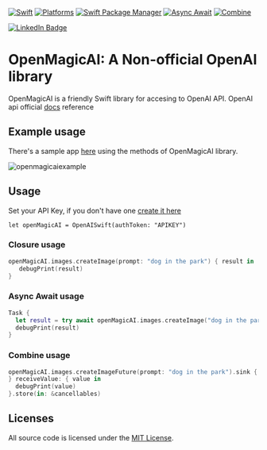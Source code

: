 [![Swift](https://img.shields.io/badge/Swift-5.7_|_5.6_|_5.5-red)](https://img.shields.io/badge/Swift-5.7_|_5.6_|_5.5-red)
[![Platforms](https://img.shields.io/badge/Platforms-macOS_iOS_tvOS_watchOS_Linux_Windows-green?style=flat-square)](https://img.shields.io/badge/Platforms-macOS_iOS_tvOS_watchOS_Linux_Windows-Green?style=flat-square)
[![Swift Package Manager](https://img.shields.io/badge/Swift_Package_Manager-Compatible-green)](https://img.shields.io/badge/Swift_Package_Manager-Compatible-green)
[![Async Await](https://img.shields.io/badge/Async_Await-Support-blue)](https://img.shields.io/badge/Async_Await-Support-blue)
[![Combine](https://img.shields.io/badge/Combine-Support-blue)](https://img.shields.io/badge/Combine-Support-blue)
<div id="badges">
  <a href="https://www.linkedin.com/in/francocadillo/">
    <img src="https://img.shields.io/badge/Linkedin-blue?style=flat&logo=linkedin&labelColor=blue" alt="LinkedIn Badge"/>
  </a>
</div>


# OpenMagicAI: A Non-official OpenAI library

OpenMagicAI is a friendly Swift library for accesing to OpenAI API. OpenAI api official [docs](https://platform.openai.com/docs/introduction) reference

## Example usage

There's a sample app [here](https://github.com/asyncios/OpenMagicAI/tree/master/SampleApp) using the methods of OpenMagicAI library.

![openmagicaiexample](https://user-images.githubusercontent.com/11830293/224493951-b18878f8-953d-478f-b229-22e0c8e7592c.gif)


## Usage

Set your API Key, if you don't have one [create it here](https://platform.openai.com/account/api-keys)

`let openMagicAI = OpenAISwift(authToken: "APIKEY")`

### Closure usage

```swift
openMagicAI.images.createImage(prompt: "dog in the park") { result in
   debugPrint(result)
}
```

### Async Await usage

```swift
Task {
  let result = try await openMagicAI.images.createImage("dog in the park")
  debugPrint(result)
}
```

### Combine usage

```swift
openMagicAI.images.createImageFuture(prompt: "dog in the park").sink { _ in
} receiveValue: { value in
  debugPrint(value)
}.store(in: &cancellables)
```

## Licenses

All source code is licensed under the [MIT License](https://github.com/asyncios/OpenMagicAI/blob/master/LICENSE).
